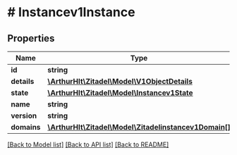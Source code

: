 # # Instancev1Instance

## Properties

Name | Type | Description | Notes
------------ | ------------- | ------------- | -------------
**id** | **string** |  | [optional]
**details** | [**\ArthurHlt\Zitadel\Model\V1ObjectDetails**](V1ObjectDetails.md) |  | [optional]
**state** | [**\ArthurHlt\Zitadel\Model\Instancev1State**](Instancev1State.md) |  | [optional]
**name** | **string** |  | [optional]
**version** | **string** |  | [optional]
**domains** | [**\ArthurHlt\Zitadel\Model\Zitadelinstancev1Domain[]**](Zitadelinstancev1Domain.md) |  | [optional]

[[Back to Model list]](../../README.md#models) [[Back to API list]](../../README.md#endpoints) [[Back to README]](../../README.md)
